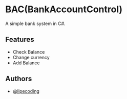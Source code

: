 
# BAC(BankAccountControl)

A simple bank system in C#.


## Features

- Check Balance
- Change currency
- Add Balance


## Authors

- [@lipecoding](https://www.github.com/lipecoding)

